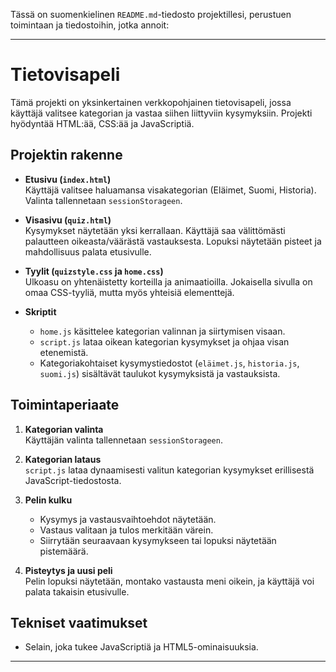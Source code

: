 Tässä on suomenkielinen `README.md`-tiedosto projektillesi, perustuen toimintaan ja tiedostoihin, jotka annoit:  

---

# Tietovisapeli

Tämä projekti on yksinkertainen verkkopohjainen tietovisapeli, jossa käyttäjä valitsee kategorian ja vastaa siihen liittyviin kysymyksiin. Projekti hyödyntää HTML:ää, CSS:ää ja JavaScriptiä.

## Projektin rakenne

- **Etusivu (`index.html`)**  
  Käyttäjä valitsee haluamansa visakategorian (Eläimet, Suomi, Historia). Valinta tallennetaan `sessionStorageen`.

- **Visasivu (`quiz.html`)**  
  Kysymykset näytetään yksi kerrallaan. Käyttäjä saa välittömästi palautteen oikeasta/väärästä vastauksesta. Lopuksi näytetään pisteet ja mahdollisuus palata etusivulle.

- **Tyylit (`quizstyle.css` ja `home.css`)**  
  Ulkoasu on yhtenäistetty korteilla ja animaatioilla. Jokaisella sivulla on omaa CSS-tyyliä, mutta myös yhteisiä elementtejä.

- **Skriptit**  
  - `home.js` käsittelee kategorian valinnan ja siirtymisen visaan.
  - `script.js` lataa oikean kategorian kysymykset ja ohjaa visan etenemistä.
  - Kategoriakohtaiset kysymystiedostot (`eläimet.js`, `historia.js`, `suomi.js`) sisältävät taulukot kysymyksistä ja vastauksista.

## Toimintaperiaate

1. **Kategorian valinta**  
   Käyttäjän valinta tallennetaan `sessionStorageen`.

2. **Kategorian lataus**  
   `script.js` lataa dynaamisesti valitun kategorian kysymykset erillisestä JavaScript-tiedostosta.

3. **Pelin kulku**  
   - Kysymys ja vastausvaihtoehdot näytetään.
   - Vastaus valitaan ja tulos merkitään värein.
   - Siirrytään seuraavaan kysymykseen tai lopuksi näytetään pistemäärä.

4. **Pisteytys ja uusi peli**  
   Pelin lopuksi näytetään, montako vastausta meni oikein, ja käyttäjä voi palata takaisin etusivulle.


## Tekniset vaatimukset

- Selain, joka tukee JavaScriptiä ja HTML5-ominaisuuksia.

---